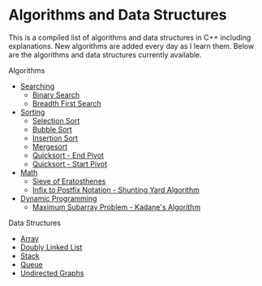 # Algorithms and Data Structures

This is a compiled list of algorithms and data structures in C++ including explanations. New algorithms are added every day as I learn them. Below are the algorithms and data structures currently available.

Algorithms
* [Searching](https://github.com/ashleymays/Algorithms/tree/master/Algorithms/Searching)
    * [Binary Search](https://github.com/ashleymays/Algorithms/blob/master/Algorithms/Searching/Binary-Search.cpp)
    * [Breadth First Search](https://github.com/ashleymays/Algorithms/tree/master/Algorithms/Searching/Breadth%20First%20Search)
* [Sorting](https://github.com/ashleymays/Algorithms/tree/master/Algorithms/Sorting)
    * [Selection Sort](https://github.com/ashleymays/Algorithms/blob/master/Algorithms/Sorting/Selection-Sort.cpp)
    * [Bubble Sort](https://github.com/ashleymays/Algorithms/blob/master/Algorithms/Sorting/Bubble-Sort.cpp)
    * [Insertion Sort](https://github.com/ashleymays/Algorithms/blob/master/Algorithms/Sorting/Insertion-Sort.cpp)
    * [Mergesort](https://github.com/ashleymays/Algorithms/blob/master/Algorithms/Sorting/Merge-Sort.cpp)
    * [Quicksort - End Pivot](https://github.com/ashleymays/Algorithms/blob/master/Algorithms/Sorting/Quicksort-End-Pivot.cpp)
    * [Quicksort - Start Pivot](https://github.com/ashleymays/Algorithms/blob/master/Algorithms/Sorting/Quicksort-Start-Pivot.cpp)
* [Math](https://github.com/ashleymays/Algorithms/tree/master/Algorithms/Math)
   * [Sieve of Eratosthenes](https://github.com/ashleymays/Algorithms/blob/master/Algorithms/Math/Sieve-of-Eratosthenes.cpp)
   * [Infix to Postfix Notation - Shunting Yard Algorithm](https://github.com/ashleymays/Algorithms/blob/master/Algorithms/Math/Infix-to-Postfix.cpp)
* [Dynamic Programming](https://github.com/ashleymays/Algorithms/tree/master/Algorithms/Dynamic%20Programming)
   * [Maximum Subarray Problem - Kadane's Algorithm](https://github.com/ashleymays/Algorithms/blob/master/Algorithms/Dynamic%20Programming/Maximum%20Subarray%20.cpp)

Data Structures
* [Array](https://github.com/ashleymays/Algorithms/tree/master/Data%20Structures/Array)
* [Doubly Linked List](https://github.com/ashleymays/Algorithms/tree/master/Data%20Structures/Linked%20List/Doubly%20Linked%20List)
* [Stack](https://github.com/ashleymays/Algorithms/tree/master/Data%20Structures/Stack)
* [Queue](https://github.com/ashleymays/Algorithms/tree/master/Data%20Structures/Queue)
* [Undirected Graphs](https://github.com/ashleymays/Algorithms/tree/master/Data%20Structures/Graphs/Undirected%20Graphs)

